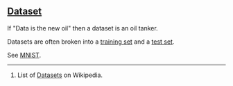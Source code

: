 ## [Dataset](#dataset)

If "Data is the new oil" then a dataset is an oil tanker.

Datasets are often broken into a [training set](#training-set) and a [test set](#test-set).

See [MNIST](#mnist).

---

1. List of  [Datasets](https://en.wikipedia.org/wiki/List_of_datasets_for_machine_learning_research#Music) on Wikipedia.